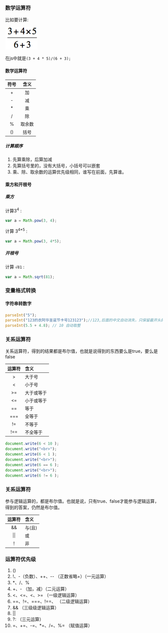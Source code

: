 ### 数学运算符
比如要计算:  

![](/assets/计算这个数学表达式.png)  

在js中就是`(3 + 4 * 5)/(6 + 3);`

#### 数学运算符

| 符号 | 含义 |
| :---: | :---: |
| +  | 加 |
| - | 减 | 
| * | 乘 |
| / | 除 |
| % | 取余数 |
| () | 括号 |

##### 计算顺序
1. 先算乘除，后算加减
2. 先算括号里的，没有大括号，小括号可以嵌套
3. 乘、除、取余数的运算优先级相同，谁写在前面，先算谁。

#### 乘方和开根号
##### 乘方
计算3<sup>4</sup> :  

```js
var a = Math.pow(3, 4);
```  

计算 3<sup>4*5</sup> :  

```js
var a = Math.pow(3, 4*5);
```

##### 开根号
计算 `√81` :   

```js
var a = Math.sqrt(81);
```

### 变量格式转换
#### 字符串转数字
```js
parseInt("5");
parseInt("123的衣阿华圣诞节卡号123123");//123,后面的中文自动消失，只保留最开头的数字
parseInt(5.5 + 4.8); // 10 自动取整
```

### 关系运算符 
关系运算符，得到的结果都是布尔值，也就是说得到的东西要么是true，要么是false
  

| 运算符 | 含义 |
| :---: | :--- |
| >	 | 大于号 |
| <	 | 小于号 |
| >= 	 | 大于或等于 |
| <=   | 小于或等于 |
| == 	 | 等于 |
| ===  | 全等于 |
| !=	 | 不等于 |
| !==  | 不全等于 |
 
```js
document.write(6 < 10 );
document.write("<br>");
document.write(6 < 1 );
document.write("<br>");
document.write(6 == 6 );
document.write("<br>");
document.write(6 != 6 );
```

### 关系运算符
参与逻辑运算的，都是布尔值。也就是说，只有true、false才能参与逻辑运算，得到的答案，仍然是布尔值。

| 运算符 | 含义 |
| :---: | :--- |
| &&	 | 与(且) |
| \|\|	 | 或 |
| ! 	 | 非 |


### 运算符优先级
1. ()
2. !、-（负数）、++、-- （正数省略+）（一元运算）
3. *、/、% 
4. +、- （加，减）（二元运算）
5. <、<=、<、>= （一级逻辑运算）
6. ==、!=、===、!==、 （二级逻辑运算）
7. && （三级级逻辑运算）
8. || 
9. ?: （三元运算）
10. =、+=、-=、*=、/=、%= （赋值运算）
